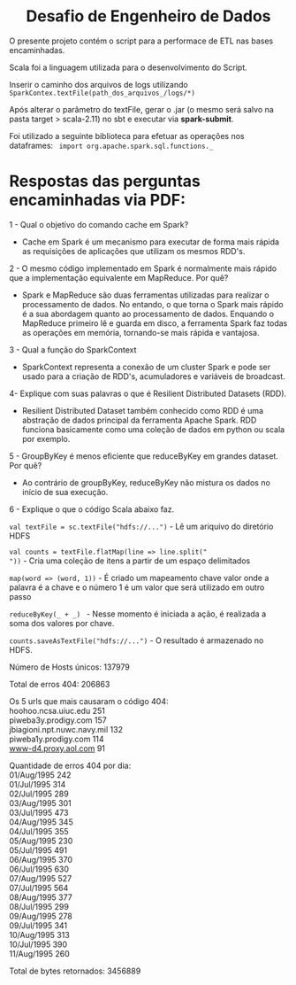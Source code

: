 <h1><center>Desafio de Engenheiro de Dados</h1></center>

O presente projeto contém o script para a performace de ETL nas bases encaminhadas.

Scala foi a linguagem utilizada para o desenvolvimento do Script.

Inserir o caminho dos arquivos de logs utilizando <code>SparkContex.textFile(path_dos_arquivos_/logs/*)</code>

Após alterar o parâmetro do textFile, gerar o .jar (o mesmo será salvo na pasta target > scala-2.11) no sbt e executar via <b>spark-submit</b>.

Foi utilizado a seguinte biblioteca para efetuar as operações nos dataframes:
<code> import org.apache.spark.sql.functions._ </code>

<h1>Respostas das perguntas encaminhadas via PDF:</h1>

1 - Qual o objetivo do comando cache em Spark?
- Cache em Spark é um mecanismo para executar de forma mais rápida as requisições de aplicações que utilizam os mesmos RDD's.

2 - O mesmo código implementado em Spark é normalmente mais rápido que a implementação equivalente em
MapReduce. Por quê?
- Spark e MapReduce são duas ferramentas utilizadas para realizar o processamento de dados. No entando, o que torna o Spark mais rápido é a sua abordagem quanto ao processamento de dados. Enquando o MapReduce primeiro lê e guarda em disco, a ferramenta Spark faz todas as operações em memória, tornando-se mais rápida e vantajosa.

3 - Qual a função do SparkContext 
- SparkContext representa a conexão de um cluster Spark e pode ser usado para a criação de RDD's, acumuladores e variáveis de broadcast.

4- Explique com suas palavras o que é Resilient Distributed Datasets (RDD).
- Resilient Distributed Dataset também conhecido como RDD é uma abstração de dados principal da ferramenta Apache Spark. RDD funciona basicamente como uma coleção de dados em python ou scala por exemplo.

5 - GroupByKey é menos eficiente que reduceByKey em grandes dataset. Por quê?
- Ao contrário de groupByKey, reduceByKey não mistura os dados no início de sua execução. 

6 - Explique o que o código Scala abaixo faz.

<code>val textFile = sc.textFile("hdfs://...")</code> - Lê um ariquivo do diretório HDFS

<code>val counts = textFile.flatMap(line => line.split(" "))</code> - Cria uma coleção de itens a partir de um espaço delimitados

<code>map(word => (word, 1))</code> - É criado um mapeamento chave valor onde a palavra é a chave e o número 1 é um valor que será utilizado em outro passo

<code>reduceByKey(_ + _) </code> - Nesse momento é iniciada a ação, é realizada a soma dos valores por chave. 

<code>counts.saveAsTextFile("hdfs://...")</code> - O resultado é armazenado no HDFS.

Número de Hosts únicos: 137979

Total de erros 404: 206863

Os 5 urls que mais causaram o código 404:  
hoohoo.ncsa.uiuc.edu 251  
piweba3y.prodigy.com 157  
jbiagioni.npt.nuwc.navy.mil 132   
piweba1y.prodigy.com 114  
www-d4.proxy.aol.com 91  

Quantidade de erros 404 por dia:  
01/Aug/1995 242  
01/Jul/1995 314  
02/Jul/1995 289   
03/Aug/1995 301  
03/Jul/1995 473  
04/Aug/1995 345  
04/Jul/1995 355  
05/Aug/1995 230  
05/Jul/1995 491  
06/Aug/1995 370  
06/Jul/1995 630  
07/Aug/1995 527  
07/Jul/1995 564  
08/Aug/1995 377  
08/Jul/1995 299  
09/Aug/1995 278  
09/Jul/1995 341  
10/Aug/1995 313  
10/Jul/1995 390  
11/Aug/1995 260  

Total de bytes retornados: 3456889
